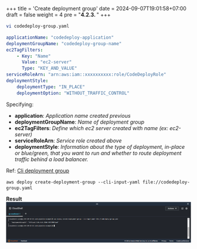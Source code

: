 +++
title = 'Create deployment group'
date = 2024-09-07T19:01:58+07:00
draft = false
weight = 4
pre = "<b>4.2.3. </b>"
+++

```bash
vi codedeploy-group.yaml
```

```yaml
applicationName: "codedeploy-application"
deploymentGroupName: "codedeploy-group-name"
ec2TagFilters:
    - Key: "Name"
      Value: "ec2-server"
      Type: "KEY_AND_VALUE"
serviceRoleArn: "arn:aws:iam::xxxxxxxxxx:role/CodeDeployRole"
deploymentStyle:
    deploymentType: "IN_PLACE"
    deploymentOption: "WITHOUT_TRAFFIC_CONTROL"
```

Specifying:

-   **application**: _Application name created previous_
-   **deploymentGroupName**: _Name of deployment group_
-   **ec2TagFilters**: _Define which ec2 server created with name (ex: ec2-server)_
-   **serviceRoleArn**: _Service role created above_
-   **deploymentStyle**: _Information about the type of deployment, in-place or blue/green, that you want to run and whether to route deployment traffic behind a load balancer._

Ref: [Cli deployment group](https://awscli.amazonaws.com/v2/documentation/api/latest/reference/deploy/create-deployment-group.html)

```console
aws deploy create-deployment-group --cli-input-yaml file://codedeploy-group.yaml
```
**Result**
![alt text](image-32.png)





